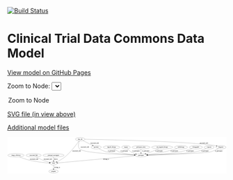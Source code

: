 <link rel='stylesheet' href="assets/style.css">
<link rel='stylesheet' href="https://unpkg.com/leaflet@1.5.1/dist/leaflet.css" integrity="sha512-xwE/Az9zrjBIphAcBb3F6JVqxf46+CDLwfLMHloNu6KEQCAWi6HcDUbeOfBIptF7tcCzusKFjFw2yuvEpDL9wQ==" crossorigin="">
<script type="text/javascript" src="https://code.jquery.com/jquery-3.2.1.min.js"></script>
<script type="text/javascript"  src="https://unpkg.com/leaflet@1.5.1/dist/leaflet.js"></script>
<script type="text/javascript" src="assets/actions.js"></script>

[![Build Status](https://travis-ci.org/CBIIT/ctdc-model.svg?branch=master)](https://travis-ci.org/CBIIT/ctdc-model)

# Clinical Trial Data Commons Data Model

[View model on GitHub Pages](https://cbiit.github.io/ctdc-model/)




Zoom to Node: <select id="node_select">
  <option value="">Zoom to Node</option>
</select>
<div id="model"></div>

<p>
<a href="./model-desc/ctdc-model.svg">SVG file (in view above)</a>
<p>
<a href="./model-desc">Additional model files</a>
<div id='graph' style='display:off;'>
<svg width="2357pt" height="392pt"
 viewBox="0.00 0.00 2356.64 392.00" xmlns="http://www.w3.org/2000/svg" xmlns:xlink="http://www.w3.org/1999/xlink">
<g id="graph0" class="graph" transform="scale(1 1) rotate(0) translate(4 388)">
<title>Perl</title>
<polygon fill="#ffffff" stroke="transparent" points="-4,4 -4,-388 2352.6373,-388 2352.6373,4 -4,4"/>
<!-- diagnosis -->
<g id="node1" class="node">
<title>diagnosis</title>
<ellipse fill="none" stroke="#000000" cx="2294.0421" cy="-279" rx="54.6905" ry="18"/>
<text text-anchor="middle" x="2294.0421" y="-275.3" font-family="Times,serif" font-size="14.00" fill="#000000">diagnosis</text>
</g>
<!-- participant -->
<g id="node3" class="node">
<title>participant</title>
<ellipse fill="none" stroke="#000000" cx="1434.0421" cy="-192" rx="62.2891" ry="18"/>
<text text-anchor="middle" x="1434.0421" y="-188.3" font-family="Times,serif" font-size="14.00" fill="#000000">participant</text>
</g>
<!-- diagnosis&#45;&gt;participant -->
<g id="edge4" class="edge">
<title>diagnosis&#45;&gt;participant</title>
<path fill="none" stroke="#000000" d="M2265.9364,-263.4179C2242.6276,-251.3508 2208.2158,-235.4728 2176.0421,-228 2112.069,-213.1413 1680.142,-199.1365 1506.3044,-194.0337"/>
<polygon fill="#000000" stroke="#000000" points="1506.3259,-190.5329 1496.2279,-193.7394 1506.1214,-197.53 1506.3259,-190.5329"/>
<text text-anchor="middle" x="2269.5421" y="-231.8" font-family="Times,serif" font-size="14.00" fill="#000000">of_participant</text>
</g>
<!-- targeted_therapy -->
<g id="node2" class="node">
<title>targeted_therapy</title>
<ellipse fill="none" stroke="#000000" cx="1117.0421" cy="-279" rx="91.784" ry="18"/>
<text text-anchor="middle" x="1117.0421" y="-275.3" font-family="Times,serif" font-size="14.00" fill="#000000">targeted_therapy</text>
</g>
<!-- targeted_therapy&#45;&gt;participant -->
<g id="edge2" class="edge">
<title>targeted_therapy&#45;&gt;participant</title>
<path fill="none" stroke="#000000" d="M1141.0066,-261.3977C1157.6056,-250.0819 1180.6617,-236.0413 1203.0421,-228 1254.4643,-209.5239 1315.684,-200.5245 1362.1766,-196.144"/>
<polygon fill="#000000" stroke="#000000" points="1362.5141,-199.6279 1372.1633,-195.2525 1361.8916,-192.6556 1362.5141,-199.6279"/>
<text text-anchor="middle" x="1253.5421" y="-231.8" font-family="Times,serif" font-size="14.00" fill="#000000">of_participant</text>
</g>
<!-- study -->
<g id="node5" class="node">
<title>study</title>
<ellipse fill="none" stroke="#000000" cx="493.0421" cy="-105" rx="36.2938" ry="18"/>
<text text-anchor="middle" x="493.0421" y="-101.3" font-family="Times,serif" font-size="14.00" fill="#000000">study</text>
</g>
<!-- participant&#45;&gt;study -->
<g id="edge18" class="edge">
<title>participant&#45;&gt;study</title>
<path fill="none" stroke="#000000" d="M1374.4645,-186.4918C1200.2997,-170.3894 694.5522,-123.6306 539.0666,-109.2552"/>
<polygon fill="#000000" stroke="#000000" points="539.1916,-105.7519 528.9118,-108.3163 538.5471,-112.7222 539.1916,-105.7519"/>
<text text-anchor="middle" x="1059.0421" y="-144.8" font-family="Times,serif" font-size="14.00" fill="#000000">belongs_to</text>
</g>
<!-- image_collection -->
<g id="node4" class="node">
<title>image_collection</title>
<ellipse fill="none" stroke="#000000" cx="89.0421" cy="-192" rx="89.0842" ry="18"/>
<text text-anchor="middle" x="89.0421" y="-188.3" font-family="Times,serif" font-size="14.00" fill="#000000">image_collection</text>
</g>
<!-- image_collection&#45;&gt;study -->
<g id="edge15" class="edge">
<title>image_collection&#45;&gt;study</title>
<path fill="none" stroke="#000000" d="M126.1265,-175.6302C153.293,-164.2758 191.3276,-149.6866 226.0421,-141 301.9737,-121.9996 392.7251,-112.4568 446.4752,-108.126"/>
<polygon fill="#000000" stroke="#000000" points="447.0187,-111.5943 456.7166,-107.328 446.4749,-104.6155 447.0187,-111.5943"/>
<text text-anchor="middle" x="283.5421" y="-144.8" font-family="Times,serif" font-size="14.00" fill="#000000">associated_with</text>
</g>
<!-- program -->
<g id="node6" class="node">
<title>program</title>
<ellipse fill="none" stroke="#000000" cx="493.0421" cy="-18" rx="50.8918" ry="18"/>
<text text-anchor="middle" x="493.0421" y="-14.3" font-family="Times,serif" font-size="14.00" fill="#000000">program</text>
</g>
<!-- study&#45;&gt;program -->
<g id="edge17" class="edge">
<title>study&#45;&gt;program</title>
<path fill="none" stroke="#000000" d="M493.0421,-86.9735C493.0421,-75.1918 493.0421,-59.5607 493.0421,-46.1581"/>
<polygon fill="#000000" stroke="#000000" points="496.5422,-46.0033 493.0421,-36.0034 489.5422,-46.0034 496.5422,-46.0033"/>
<text text-anchor="middle" x="532.0421" y="-57.8" font-family="Times,serif" font-size="14.00" fill="#000000">belongs_to</text>
</g>
<!-- surgery -->
<g id="node7" class="node">
<title>surgery</title>
<ellipse fill="none" stroke="#000000" cx="1273.0421" cy="-279" rx="46.5926" ry="18"/>
<text text-anchor="middle" x="1273.0421" y="-275.3" font-family="Times,serif" font-size="14.00" fill="#000000">surgery</text>
</g>
<!-- surgery&#45;&gt;participant -->
<g id="edge9" class="edge">
<title>surgery&#45;&gt;participant</title>
<path fill="none" stroke="#000000" d="M1288.2761,-261.8928C1298.8099,-250.9344 1313.6527,-237.1102 1329.0421,-228 1343.6675,-219.3421 1360.678,-212.3769 1376.6943,-206.9657"/>
<polygon fill="#000000" stroke="#000000" points="1378.0678,-210.2001 1386.5081,-203.796 1375.9163,-203.539 1378.0678,-210.2001"/>
<text text-anchor="middle" x="1379.5421" y="-231.8" font-family="Times,serif" font-size="14.00" fill="#000000">of_participant</text>
</g>
<!-- associated_link -->
<g id="node8" class="node">
<title>associated_link</title>
<ellipse fill="none" stroke="#000000" cx="279.0421" cy="-192" rx="82.5854" ry="18"/>
<text text-anchor="middle" x="279.0421" y="-188.3" font-family="Times,serif" font-size="14.00" fill="#000000">associated_link</text>
</g>
<!-- associated_link&#45;&gt;study -->
<g id="edge16" class="edge">
<title>associated_link&#45;&gt;study</title>
<path fill="none" stroke="#000000" d="M307.4185,-174.8403C325.9299,-164.1343 350.8725,-150.6115 374.0421,-141 398.7901,-130.7337 427.5168,-121.9593 450.5452,-115.6437"/>
<polygon fill="#000000" stroke="#000000" points="451.6143,-118.9806 460.3628,-113.0046 449.797,-112.2206 451.6143,-118.9806"/>
<text text-anchor="middle" x="431.5421" y="-144.8" font-family="Times,serif" font-size="14.00" fill="#000000">associated_with</text>
</g>
<!-- participant_status -->
<g id="node9" class="node">
<title>participant_status</title>
<ellipse fill="none" stroke="#000000" cx="1434.0421" cy="-279" rx="96.3833" ry="18"/>
<text text-anchor="middle" x="1434.0421" y="-275.3" font-family="Times,serif" font-size="14.00" fill="#000000">participant_status</text>
</g>
<!-- participant_status&#45;&gt;participant -->
<g id="edge1" class="edge">
<title>participant_status&#45;&gt;participant</title>
<path fill="none" stroke="#000000" d="M1434.0421,-260.9735C1434.0421,-249.1918 1434.0421,-233.5607 1434.0421,-220.1581"/>
<polygon fill="#000000" stroke="#000000" points="1437.5422,-220.0033 1434.0421,-210.0034 1430.5422,-220.0034 1437.5422,-220.0033"/>
<text text-anchor="middle" x="1484.5421" y="-231.8" font-family="Times,serif" font-size="14.00" fill="#000000">of_participant</text>
</g>
<!-- non_targeted_therapy -->
<g id="node10" class="node">
<title>non_targeted_therapy</title>
<ellipse fill="none" stroke="#000000" cx="1662.0421" cy="-279" rx="113.9803" ry="18"/>
<text text-anchor="middle" x="1662.0421" y="-275.3" font-family="Times,serif" font-size="14.00" fill="#000000">non_targeted_therapy</text>
</g>
<!-- non_targeted_therapy&#45;&gt;participant -->
<g id="edge3" class="edge">
<title>non_targeted_therapy&#45;&gt;participant</title>
<path fill="none" stroke="#000000" d="M1622.9628,-262.0607C1598.9107,-251.8191 1567.3662,-238.7156 1539.0421,-228 1521.6397,-221.4163 1502.4284,-214.678 1485.2481,-208.8381"/>
<polygon fill="#000000" stroke="#000000" points="1485.9905,-205.3947 1475.3963,-205.5115 1483.751,-212.0268 1485.9905,-205.3947"/>
<text text-anchor="middle" x="1626.5421" y="-231.8" font-family="Times,serif" font-size="14.00" fill="#000000">of_participant</text>
</g>
<!-- principal_investigator -->
<g id="node11" class="node">
<title>principal_investigator</title>
<ellipse fill="none" stroke="#000000" cx="493.0421" cy="-192" rx="113.18" ry="18"/>
<text text-anchor="middle" x="493.0421" y="-188.3" font-family="Times,serif" font-size="14.00" fill="#000000">principal_investigator</text>
</g>
<!-- principal_investigator&#45;&gt;study -->
<g id="edge10" class="edge">
<title>principal_investigator&#45;&gt;study</title>
<path fill="none" stroke="#000000" d="M493.0421,-173.9735C493.0421,-162.1918 493.0421,-146.5607 493.0421,-133.1581"/>
<polygon fill="#000000" stroke="#000000" points="496.5422,-133.0033 493.0421,-123.0034 489.5422,-133.0034 496.5422,-133.0033"/>
<text text-anchor="middle" x="518.5421" y="-144.8" font-family="Times,serif" font-size="14.00" fill="#000000">directs</text>
</g>
<!-- specimen -->
<g id="node12" class="node">
<title>specimen</title>
<ellipse fill="none" stroke="#000000" cx="952.0421" cy="-279" rx="55.4913" ry="18"/>
<text text-anchor="middle" x="952.0421" y="-275.3" font-family="Times,serif" font-size="14.00" fill="#000000">specimen</text>
</g>
<!-- specimen&#45;&gt;participant -->
<g id="edge5" class="edge">
<title>specimen&#45;&gt;participant</title>
<path fill="none" stroke="#000000" d="M980.1493,-263.3356C1002.6668,-251.5578 1035.443,-236.1102 1066.0421,-228 1120.1893,-213.6485 1271.5407,-202.1334 1362.3959,-196.2574"/>
<polygon fill="#000000" stroke="#000000" points="1362.8657,-199.7346 1372.6219,-195.6033 1362.4189,-192.7488 1362.8657,-199.7346"/>
<text text-anchor="middle" x="1116.5421" y="-231.8" font-family="Times,serif" font-size="14.00" fill="#000000">of_participant</text>
</g>
<!-- radiotherapy -->
<g id="node13" class="node">
<title>radiotherapy</title>
<ellipse fill="none" stroke="#000000" cx="1865.0421" cy="-279" rx="70.6878" ry="18"/>
<text text-anchor="middle" x="1865.0421" y="-275.3" font-family="Times,serif" font-size="14.00" fill="#000000">radiotherapy</text>
</g>
<!-- radiotherapy&#45;&gt;participant -->
<g id="edge6" class="edge">
<title>radiotherapy&#45;&gt;participant</title>
<path fill="none" stroke="#000000" d="M1820.4365,-264.9398C1783.4112,-253.6804 1729.2116,-238.144 1681.0421,-228 1621.2369,-215.4056 1552.3609,-205.7618 1502.5597,-199.6401"/>
<polygon fill="#000000" stroke="#000000" points="1502.8964,-196.1554 1492.5475,-198.4252 1502.0531,-203.1044 1502.8964,-196.1554"/>
<text text-anchor="middle" x="1792.5421" y="-231.8" font-family="Times,serif" font-size="14.00" fill="#000000">of_participant</text>
</g>
<!-- demographic -->
<g id="node14" class="node">
<title>demographic</title>
<ellipse fill="none" stroke="#000000" cx="2025.0421" cy="-279" rx="71.4873" ry="18"/>
<text text-anchor="middle" x="2025.0421" y="-275.3" font-family="Times,serif" font-size="14.00" fill="#000000">demographic</text>
</g>
<!-- demographic&#45;&gt;participant -->
<g id="edge8" class="edge">
<title>demographic&#45;&gt;participant</title>
<path fill="none" stroke="#000000" d="M1982.7908,-264.4051C1947.0654,-252.6694 1894.2982,-236.7454 1847.0421,-228 1729,-206.1546 1589.4571,-197.4933 1506.5393,-194.1097"/>
<polygon fill="#000000" stroke="#000000" points="1506.5951,-190.6093 1496.4652,-193.7133 1506.3198,-197.6039 1506.5951,-190.6093"/>
<text text-anchor="middle" x="1961.5421" y="-231.8" font-family="Times,serif" font-size="14.00" fill="#000000">of_participant</text>
</g>
<!-- data_file -->
<g id="node15" class="node">
<title>data_file</title>
<ellipse fill="none" stroke="#000000" cx="780.0421" cy="-366" rx="50.8918" ry="18"/>
<text text-anchor="middle" x="780.0421" y="-362.3" font-family="Times,serif" font-size="14.00" fill="#000000">data_file</text>
</g>
<!-- data_file&#45;&gt;diagnosis -->
<g id="edge11" class="edge">
<title>data_file&#45;&gt;diagnosis</title>
<path fill="none" stroke="#000000" d="M830.7762,-365.1272C1054.2511,-361.0458 1952.0445,-342.1081 2230.0421,-297 2234.845,-296.2207 2239.8017,-295.2099 2244.7311,-294.065"/>
<polygon fill="#000000" stroke="#000000" points="2245.9016,-297.3802 2254.7533,-291.558 2244.2028,-290.5894 2245.9016,-297.3802"/>
<text text-anchor="middle" x="2110.5421" y="-318.8" font-family="Times,serif" font-size="14.00" fill="#000000">associated_with</text>
</g>
<!-- data_file&#45;&gt;participant -->
<g id="edge13" class="edge">
<title>data_file&#45;&gt;participant</title>
<path fill="none" stroke="#000000" d="M771.9031,-347.9451C762.8631,-324.8314 752.105,-284.9204 773.0421,-261 811.2677,-217.3277 1197.733,-199.6811 1361.4154,-194.1277"/>
<polygon fill="#000000" stroke="#000000" points="1361.9908,-197.6106 1371.8686,-193.7793 1361.7575,-190.6145 1361.9908,-197.6106"/>
<text text-anchor="middle" x="830.5421" y="-275.3" font-family="Times,serif" font-size="14.00" fill="#000000">associated_with</text>
</g>
<!-- data_file&#45;&gt;study -->
<g id="edge12" class="edge">
<title>data_file&#45;&gt;study</title>
<path fill="none" stroke="#000000" d="M768.0681,-348.3155C742.9614,-312.1818 681.6007,-228.6878 615.0421,-174 588.8682,-152.4943 555.0828,-133.9733 529.7045,-121.5507"/>
<polygon fill="#000000" stroke="#000000" points="530.9528,-118.2676 520.4231,-117.0947 527.9232,-124.578 530.9528,-118.2676"/>
<text text-anchor="middle" x="741.5421" y="-231.8" font-family="Times,serif" font-size="14.00" fill="#000000">associated_with</text>
</g>
<!-- data_file&#45;&gt;specimen -->
<g id="edge14" class="edge">
<title>data_file&#45;&gt;specimen</title>
<path fill="none" stroke="#000000" d="M809.2196,-351.2416C837.7449,-336.8131 881.3668,-314.7485 912.8956,-298.8008"/>
<polygon fill="#000000" stroke="#000000" points="914.5092,-301.907 921.8528,-294.2702 911.3496,-295.6606 914.5092,-301.907"/>
<text text-anchor="middle" x="934.5421" y="-318.8" font-family="Times,serif" font-size="14.00" fill="#000000">associated_with</text>
</g>
<!-- exposure -->
<g id="node16" class="node">
<title>exposure</title>
<ellipse fill="none" stroke="#000000" cx="2168.0421" cy="-279" rx="53.0913" ry="18"/>
<text text-anchor="middle" x="2168.0421" y="-275.3" font-family="Times,serif" font-size="14.00" fill="#000000">exposure</text>
</g>
<!-- exposure&#45;&gt;participant -->
<g id="edge7" class="edge">
<title>exposure&#45;&gt;participant</title>
<path fill="none" stroke="#000000" d="M2134.6207,-264.9556C2104.2716,-252.8902 2057.9771,-236.1846 2016.0421,-228 1920.5364,-209.3599 1640.2698,-198.4141 1506.5899,-194.1181"/>
<polygon fill="#000000" stroke="#000000" points="1506.5524,-190.6153 1496.4463,-193.7959 1506.3301,-197.6117 1506.5524,-190.6153"/>
<text text-anchor="middle" x="2121.5421" y="-231.8" font-family="Times,serif" font-size="14.00" fill="#000000">of_participant</text>
</g>
</g>
</svg>
</div>
